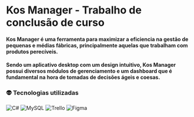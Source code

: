 # Kos Manager - Trabalho de conclusão de curso

#### Kos Manager é uma ferramenta para maximizar a eficiencia na gestão de pequenas e médias fábricas, principalmente aquelas que trabalham com produtos perecíveis.
#### Sendo um aplicativo desktop com um design intuitivo, Kos Manager possui diversos módulos de gerenciamento e um dashboard que é fundamental na hora de tomadas de decisões ágeis e coesas.

### :alien: Tecnologias utilizadas
![C#](https://img.shields.io/badge/c%23-%23239120.svg?style=for-the-badge&logo=csharp&logoColor=white) ![MySQL](https://img.shields.io/badge/mysql-4479A1.svg?style=for-the-badge&logo=mysql&logoColor=white) ![Trello](https://img.shields.io/badge/Trello-%23026AA7.svg?style=for-the-badge&logo=Trello&logoColor=white) ![Figma](https://img.shields.io/badge/figma-%23F24E1E.svg?style=for-the-badge&logo=figma&logoColor=white)
